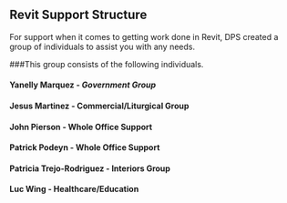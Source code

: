 ## Revit Support Structure

For support when it comes to getting work done in Revit, DPS created a group of individuals to assist you with any needs.

###This group consists of the following individuals.

#### Yanelly Marquez - *Government Group*

#### Jesus Martinez - Commercial/Liturgical Group

#### John Pierson - Whole Office Support

#### Patrick Podeyn - Whole Office Support

#### Patricia Trejo-Rodriguez - Interiors Group

#### Luc Wing - Healthcare/Education
